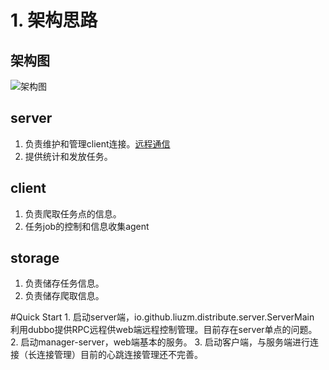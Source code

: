 # 1. 架构思路

## 架构图
![架构图](http://7xread.com1.z0.glb.clouddn.com/6e2ad677-7d73-4ff1-92f4-b6eebd95ad9a)

## server 
  1. 负责维护和管理client连接。[远程通信](https://github.com/liuzm/distribute-clawler/blob/master/distribute-remoting/READM.md)
  2. 提供统计和发放任务。
  
## client
  1. 负责爬取任务点的信息。
  2. 任务job的控制和信息收集agent
  
## storage
  1. 负责储存任务信息。
  2. 负责储存爬取信息。
  
#Quick Start
	1. 启动server端，io.github.liuzm.distribute.server.ServerMain 利用dubbo提供RPC远程供web端远程控制管理。目前存在server单点的问题。
	2. 启动manager-server，web端基本的服务。
	3. 启动客户端，与服务端进行连接（长连接管理）目前的心跳连接管理还不完善。
